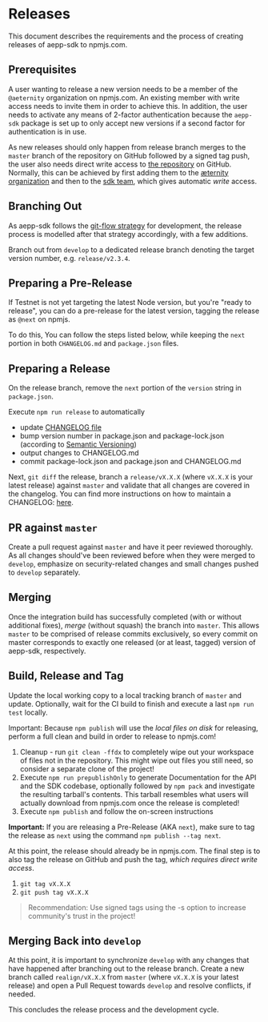 # Releases

This document describes the requirements and the process of creating releases of
aepp-sdk to npmjs.com.

## Prerequisites

A user wanting to release a new version needs to be a member of the `@aeternity`
organization on npmjs.com. An existing member with write access needs to invite
them in order to achieve this. In addition, the user needs to activate any means
of 2-factor authentication because the `aepp-sdk` package is set up to only
accept new versions if a second factor for authentication is in use.

As new releases should only happen from release branch merges to the `master`
branch of the repository on GitHub followed by a signed tag push, the user also
needs direct write access to [the repository] on GitHub. Normally, this can be
achieved by first adding them to the [æternity organization] and then to the
[sdk team], which gives automatic _write_ access.

[the repository]: https://github.com/aeternity/aepp-sdk-js
[æternity organization]: https://github.com/orgs/aeternity/people
[sdk team]: https://github.com/orgs/aeternity/teams/sdk

## Branching Out

As aepp-sdk follows the [git-flow strategy] for development, the release process
is modelled after that strategy accordingly, with a few additions.

Branch out from `develop` to a dedicated release branch denoting the target
version number, e.g. `release/v2.3.4`.

[git-flow strategy]: https://danielkummer.github.io/git-flow-cheatsheet/

## Preparing a Pre-Release

If Testnet is not yet targeting the latest Node version, but you're "ready to
release", you can do a pre-release for the latest version, tagging the release
as `@next` on npmjs.

To do this, You can follow the steps listed below, while keeping the `next`
portion in both `CHANGELOG.md` and `package.json` files.

## Preparing a Release

On the release branch, remove the `next` portion of the `version`
string in `package.json`.

Execute `npm run release` to automatically

 - update [CHANGELOG file]
 - bump version number in package.json and package-lock.json (according to
   [Semantic Versioning])
 - output changes to CHANGELOG.md
 - commit package-lock.json and package.json and CHANGELOG.md

Next, `git diff` the release, branch a `release/vX.X.X` (where `vX.X.X` is your
latest release) against `master` and validate that all changes are covered in
the changelog. You can find more instructions on how to maintain a CHANGELOG:
[here](http://keepachangelog.com).

[CHANGELOG file]: ../CHANGELOG.md
[Semantic Versioning]: https://semver.org

## PR against `master`

Create a pull request against `master` and have it peer reviewed thoroughly. As
all changes should've been reviewed before when they were merged to `develop`,
emphasize on security-related changes and small changes pushed to `develop`
separately.

## Merging

Once the integration build has successfully completed (with or without additional
fixes), *merge* (without squash) the branch into `master`. This allows `master`
to be comprised of release commits exclusively, so every commit on master corresponds
to exactly one released (or at least, tagged) version of aepp-sdk, respectively.

## Build, Release and Tag

Update the local working copy to a local tracking branch of `master` and
update. Optionally, wait for the CI build to finish and execute a last
`npm run test` locally.

Important: Because `npm publish` will use the *local files on disk* for
releasing, perform a full clean and build in order to release to npmjs.com!

1. Cleanup - run `git clean -ffdx` to completely wipe out your workspace of
   files not in the repository. This might wipe out files you still need, so
   consider a separate clone of the project!
2. Execute `npm run prepublishOnly` to generate Documentation for the API and
   the SDK codebase, optionally followed by `npm pack` and investigate the
   resulting tarball's contents. This tarball resembles what
   users will actually download from npmjs.com once the release is completed!
3. Execute `npm publish` and follow the on-screen instructions

**Important:** If you are releasing a Pre-Release (AKA `next`), make sure to
tag the release as `next` using the command `npm publish --tag next`.

At this point, the release should already be in npmjs.com. The final step is to
also tag the release on GitHub and push the tag, *which requires direct write
access*.

1. `git tag vX.X.X`
2. `git push tag vX.X.X`

> Recommendation: Use signed tags using the -s option to increase community's
> trust in the project!

## Merging Back into `develop`

At this point, it is important to synchronize `develop` with any changes that
have happened after branching out to the release branch. Create a new branch
called `realign/vX.X.X` from `master` (where `vX.X.X` is your latest release)
and open a Pull Request towards `develop` and resolve conflicts, if needed.

This concludes the release process and the development cycle.
